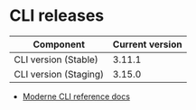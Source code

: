 # CLI releases

| Component             | Current version |
| --------------------- | --------------- |
| CLI version (Stable)  | 3.11.1          |
| CLI version (Staging) | 3.15.0          |

* [Moderne CLI reference docs](../user-documentation/moderne-cli/cli-reference.md)
